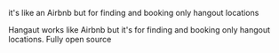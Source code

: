 it's like an Airbnb but for finding and booking only hangout locations


Hangaut works like Airbnb but it's for finding and booking only hangout locations. Fully open source